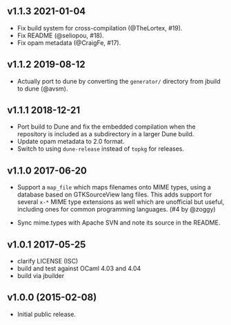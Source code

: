 v1.1.3 2021-01-04
-----------------

* Fix build system for cross-compilation (@TheLortex, #19).
* Fix README (@seliopou, #18).
* Fix opam metadata (@CraigFe, #17).

v1.1.2 2019-08-12
-----------------

* Actually port to dune by converting the `generator/` directory from
  jbuild to dune (@avsm).

v1.1.1 2018-12-21
-----------------

* Port build to Dune and fix the embedded compilation when
  the repository is included as a subdirectory in a larger
  Dune build.
* Update opam metadata to 2.0 format.
* Switch to using `dune-release` instead of `topkg` for releases.

v1.1.0 2017-06-20
-----------------

* Support a `map_file` which maps filenames onto MIME types, using
  a database based on GTKSourceView lang files.  This adds support
  for several `x-*` MIME type extensions as well which are unofficial
  but useful, including ones for common programming languages.
  (#4 by @zoggy)

* Sync mime.types with Apache SVN and note its source in the README.

v1.0.1 2017-05-25
-----------------

* clarify LICENSE (ISC)
* build and test against OCaml 4.03 and 4.04
* build via jbuilder

v1.0.0 (2015-02-08)
-------------------

* Initial public release.
